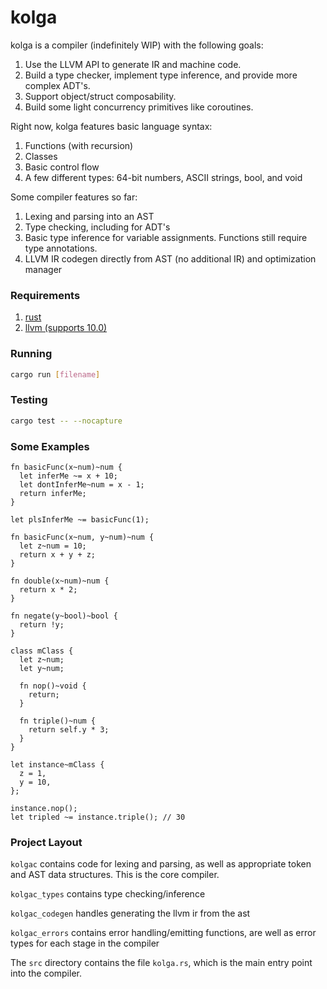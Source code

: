 # kolga

kolga is a compiler (indefinitely WIP) with the following goals:

1. Use the LLVM API to generate IR and machine code.
2. Build a type checker, implement type inference, and provide more complex ADT's.
3. Support object/struct composability.
4. Build some light concurrency primitives like coroutines.

Right now, kolga features basic language syntax:
1. Functions (with recursion)
2. Classes
3. Basic control flow
4. A few different types: 64-bit numbers, ASCII strings, bool, and void

Some compiler features so far:
1. Lexing and parsing into an AST
2. Type checking, including for ADT's
3. Basic type inference for variable assignments. Functions still require type annotations.
4. LLVM IR codegen directly from AST (no additional IR) and optimization manager

### Requirements

1. [rust](https://rust-lang.org)
2. [llvm (supports 10.0)](https://llvm.org)

### Running
```sh
cargo run [filename]
```

### Testing
```sh
cargo test -- --nocapture
```

### Some Examples
```
fn basicFunc(x~num)~num {
  let inferMe ~= x + 10;
  let dontInferMe~num = x - 1;
  return inferMe;
}

let plsInferMe ~= basicFunc(1);
```

```
fn basicFunc(x~num, y~num)~num {
  let z~num = 10;
  return x + y + z;
}

fn double(x~num)~num {
  return x * 2;
}

fn negate(y~bool)~bool {
  return !y;
}
```

```
class mClass {
  let z~num;
  let y~num;

  fn nop()~void {
    return;
  }

  fn triple()~num {
    return self.y * 3;
  }
}

let instance~mClass {
  z = 1,
  y = 10,
};

instance.nop();
let tripled ~= instance.triple(); // 30
```

### Project Layout
`kolgac` contains code for lexing and parsing, as well as appropriate token and AST data structures. This is the core compiler.

`kolgac_types` contains type checking/inference

`kolgac_codegen` handles generating the llvm ir from the ast

`kolgac_errors` contains error handling/emitting functions, are well as error types for each stage in the compiler

The `src` directory contains the file `kolga.rs`, which is the main entry point into the compiler.
